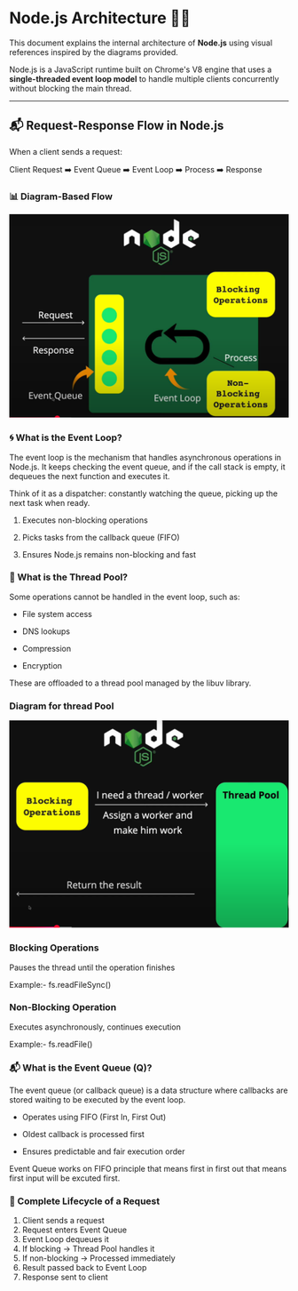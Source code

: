 # Node.js Architecture 🧠🚀

This document explains the internal architecture of **Node.js** using visual references inspired by the diagrams provided.

Node.js is a JavaScript runtime built on Chrome's V8 engine that uses a **single-threaded event loop model** to handle multiple clients concurrently without blocking the main thread.

---

## 📬 Request-Response Flow in Node.js

When a client sends a request:

Client Request ➡️ Event Queue ➡️ Event Loop ➡️ Process ➡️ Response

### 📊 Diagram-Based Flow

<img src="./diagram-1.png">

### 🌀 What is the Event Loop?

The event loop is the mechanism that handles asynchronous operations in Node.js. It keeps checking the event queue, and if the call stack is empty, it dequeues the next function and executes it.

Think of it as a dispatcher: constantly watching the queue, picking up the next task when ready.

1. Executes non-blocking operations

2. Picks tasks from the callback queue (FIFO)

3. Ensures Node.js remains non-blocking and fast

### 🧵 What is the Thread Pool?

Some operations cannot be handled in the event loop, such as:

- File system access

- DNS lookups

- Compression

- Encryption

These are offloaded to a thread pool managed by the libuv library.

### Diagram for thread Pool

<img src="./diagram-2.png">

### Blocking Operations

Pauses the thread until the operation finishes

Example:- fs.readFileSync()

### Non-Blocking Operation

Executes asynchronously, continues execution

Example:- fs.readFile()

### 📬 What is the Event Queue (Q)?

The event queue (or callback queue) is a data structure where callbacks are stored waiting to be executed by the event loop.

- Operates using FIFO (First In, First Out)

- Oldest callback is processed first

- Ensures predictable and fair execution order

Event Queue works on FIFO principle that means first in first out that means first input will be excuted first.

### 🔄 Complete Lifecycle of a Request

1. Client sends a request
2. Request enters Event Queue
3. Event Loop dequeues it
4. If blocking → Thread Pool handles it
5. If non-blocking → Processed immediately
6. Result passed back to Event Loop
7. Response sent to client
